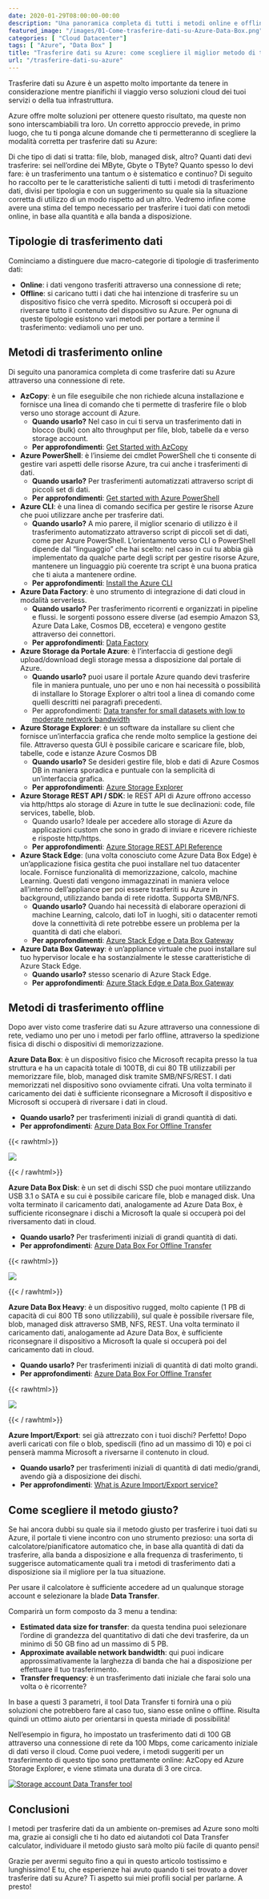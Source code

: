 ```yaml
---
date: 2020-01-29T08:00:00-00:00
description: "Una panoramica completa di tutti i metodi online e offline per trasferire dati dal tuo datacenter verso Azure nel miglior modo possibile."
featured_image: "/images/01-Come-trasferire-dati-su-Azure-Data-Box.png"
categories: [ "Cloud Datacenter"]
tags: [ "Azure", "Data Box" ]
title: "Trasferire dati su Azure: come scegliere il miglior metodo di trasferimento"
url: "/trasferire-dati-su-azure"
---
```

Trasferire dati su Azure è un aspetto molto importante da tenere in considerazione mentre pianifichi il viaggio verso soluzioni cloud dei tuoi servizi o della tua infrastruttura.

Azure offre molte soluzioni per ottenere questo risultato, ma queste non sono interscambiabili tra loro. Un corretto approccio prevede, in primo luogo, che tu ti ponga alcune domande che ti permetteranno di scegliere la modalità corretta per trasferire dati su Azure:

Di che tipo di dati si tratta: file, blob, managed disk, altro?
Quanti dati devi trasferire: sei nell’ordine dei MByte, Gbyte o TByte?
Quanto spesso lo devi fare: è un trasferimento una tantum o è sistematico e continuo?
Di seguito ho raccolto per te le caratteristiche salienti di tutti i metodi di trasferimento dati, divisi per tipologia e con un suggerimento su quale sia la situazione corretta di utilizzo di un modo rispetto ad un altro.
Vedremo infine come avere una stima del tempo necessario per trasferire i tuoi dati con metodi online, in base alla quantità e alla banda a disposizione.

## Tipologie di trasferimento dati
Cominciamo a distinguere due macro-categorie di tipologie di trasferimento dati:
- **Online**: i dati vengono trasferiti attraverso una connessione di rete;
- **Offline**: si caricano tutti i dati che hai intenzione di trasferire su un dispositivo fisico che verrà spedito. Microsoft si occuperà poi di riversare tutto il contenuto del dispositivo su Azure.
Per ognuna di queste tipologie esistono vari metodi per portare a termine il trasferimento: vediamoli uno per uno.

## Metodi di trasferimento online
Di seguito una panoramica completa di come trasferire dati su Azure attraverso una connessione di rete.

- **AzCopy**: è un file eseguibile che non richiede alcuna installazione e fornisce una linea di comando che ti permette di trasferire file o blob verso uno storage account di Azure.
    - **Quando usarlo?** Nel caso in cui ti serva un trasferimento dati in blocco (bulk) con alto throughput per file, blob, tabelle da e verso storage account.
    - **Per approfondimenti**: [Get Started with AzCopy](https://docs.microsoft.com/en-us/azure/storage/common/storage-use-azcopy-v10?toc=%2fazure%2fstorage%2fblobs%2ftoc.json)
- **Azure PowerShell**: è l’insieme dei cmdlet PowerShell che ti consente di gestire vari aspetti delle risorse Azure, tra cui anche i trasferimenti di dati.
    - **Quando usarlo?** Per trasferimenti automatizzati attraverso script di piccoli set di dati.
    - **Per approfondimenti**: [Get started with Azure PowerShell](https://docs.microsoft.com/en-us/powershell/azure/get-started-azureps?view=azps-3.3.0&viewFallbackFrom=azps-1.4.0)
- **Azure CLI**: è una linea di comando secifica per gestire le risorse Azure che puoi utilizzare anche per trasferire dati.
    - **Quando usarlo?** A mio parere, il miglior scenario di utilizzo è il trasferimento automatizzato attraverso script di piccoli set di dati, come per Azure PowerShell. L’orientamento verso CLI o PowerShell dipende dal “linguaggio” che hai scelto: nel caso in cui tu abbia già implementato da qualche parte degli script per gestire risorse Azure, mantenere un linguaggio più coerente tra script è una buona pratica che ti aiuta a mantenere ordine.
    - **Per approfondimenti**: [Install the Azure CLI](https://docs.microsoft.com/en-us/cli/azure/install-azure-cli?view=azure-cli-latest)
- **Azure Data Factory**: è uno strumento di integrazione di dati cloud in modalità serverless.
    - **Quando usarlo?** Per trasferimento ricorrenti e organizzati in pipeline e flussi. le sorgenti possono essere diverse (ad esempio Amazon S3, Azure Data Lake, Cosmos DB, eccetera) e vengono gestite attraverso dei connettori.
    - **Per approfondimenti**: [Data Factory](https://azure.microsoft.com/en-us/services/data-factory/)
- **Azure Storage da Portale Azure**: è l’interfaccia di gestione degli upload/download degli storage messa a disposizione dal portale di Azure.
    - **Quando usarlo?** puoi usare il portale Azure quando devi trasferire file in maniera puntuale, uno per uno e non hai necessità o possibilità di installare lo Storage Explorer o altri tool a linea di comando come quelli descritti nei paragrafi precedenti.
    - Per approfondimenti: [Data transfer for small datasets with low to moderate network bandwidth](https://docs.microsoft.com/en-us/azure/storage/common/storage-solution-small-dataset-low-moderate-network)
- **Azure Storage Explorer**: è un software da installare su client che fornisce un’interfaccia grafica che rende molto semplice la gestione dei file. Attraverso questa GUI è possibile caricare e scaricare file, blob, tabelle, code e istanze Azure Cosmos DB
    - **Quando usarlo?** Se desideri gestire file, blob e dati di Azure Cosmos DB in maniera sporadica e puntuale con la semplicità di un’interfaccia grafica.
    - **Per approfondimenti**: [Azure Storage Explorer](https://azure.microsoft.com/en-us/features/storage-explorer/)
- **Azure Storage REST API / SDK**: le REST API di Azure offrono accesso via http/https alo storage di Azure in tutte le sue declinazioni: code, file services, tabelle, blob.
    - Quando usarlo? Ideale per accedere allo storage di Azure da applicazioni custom che sono in grado di inviare e ricevere richieste e risposte http/https.
    - **Per approfondimenti**: [Azure Storage REST API Reference](https://docs.microsoft.com/en-us/rest/api/storageservices/)
- **Azure Stack Edge**: (una volta conosciuto come Azure Data Box Edge) è un’applicazione fisica gestita che puoi installare nel tuo datacenter locale. Fornisce funzionalità di memorizzazione, calcolo, machine Learning. Questi dati vengono immagazzinati in maniera veloce all’interno dell’appliance per poi essere trasferiti su Azure in background, utilizzando banda di rete ridotta. Supporta SMB/NFS.
    - **Quando usarlo?** Quando hai necessità di elaborare operazioni di machine Learning, calcolo, dati IoT in luoghi, siti o datacenter remoti dove la connettività di rete potrebbe essere un problema per la quantità di dati che elabori.
    - **Per approfondimenti**: [Azure Stack Edge e Data Box Gateway](https://azure.microsoft.com/en-us/services/databox/edge/)
- **Azure Data Box Gateway**: è un’appliance virtuale che puoi installare sul tuo hypervisor locale e ha sostanzialmente le stesse caratteristiche di Azure Stack Edge.
    - **Quando usarlo?** stesso scenario di Azure Stack Edge.
    - **Per approfondimenti**: [Azure Stack Edge e Data Box Gateway](https://azure.microsoft.com/en-us/services/databox/edge/)

## Metodi di trasferimento offline
Dopo aver visto come trasferire dati su Azure attraverso una connessione di rete, vediamo uno per uno i metodi per farlo offline, attraverso la spedizione fisica di dischi o dispositivi di memorizzazione.


**Azure Data Box**: è un dispositivo fisico che Microsoft recapita presso la tua struttura e ha un capacità totale di 100TB, di cui 80 TB utilizzabili per memorizzare file, blob, managed disk tramite SMB/NFS/REST.
I dati memorizzati nel dispositivo sono ovviamente cifrati. Una volta terminato il caricamento dei dati è sufficiente riconsegnare a Microsoft il dispositivo e Microsoft si occuperà di riversare i dati in cloud.
- **Quando usarlo?** per trasferimenti iniziali di grandi quantità di dati.
- **Per approfondimenti**: [Azure Data Box For Offline Transfer](https://azure.microsoft.com/en-us/services/databox/data/)

{{< rawhtml>}}
  <p class="tc"><img src="/images/blog_41.png"></p>
{{< / rawhtml>}}

**Azure Data Box Disk**: è un set di dischi SSD che puoi montare utilizzando USB 3.1 o SATA e su cui è possibile caricare file, blob e managed disk. Una volta terminato il caricamento dati, analogamente ad Azure Data Box, è sufficiente riconsegnare i dischi a Microsoft la quale si occuperà poi del riversamento dati in cloud.
- **Quando usarlo?** Per trasferimenti iniziali di grandi quantità di dati.
- **Per approfondimenti**: [Azure Data Box For Offline Transfer](https://azure.microsoft.com/en-us/services/databox/data/)

{{< rawhtml>}}
  <p class="tc"><img src="/images/blog_42.png"></p>
{{< / rawhtml>}}

**Azure Data Box Heavy**: è un dispositivo rugged, molto capiente (1 PB di capacità di cui 800 TB sono utilizzabili), sul quale è possibile riversare file, blob, managed disk attraverso SMB, NFS, REST. Una volta terminato il caricamento dati, analogamente ad Azure Data Box, è sufficiente riconsegnare il dispositivo a Microsoft la quale si occuperà poi del caricamento dati in cloud.
- **Quando usarlo?** Per trasferimenti iniziali di quantità di dati molto grandi.
- **Per approfondimenti**: [Azure Data Box For Offline Transfer](https://azure.microsoft.com/en-us/services/databox/data/)

{{< rawhtml>}}
  <p class="tc"><img src="/images/blog_43.png"></p>
{{< / rawhtml>}}

**Azure Import/Export**: sei già attrezzato con i tuoi dischi?  Perfetto! Dopo averli caricati con file o blob, spediscili (fino ad un massimo di 10) e poi ci penserà mamma Microsoft a riversarne il contenuto in cloud. 
- **Quando usarlo?** per trasferimenti iniziali di quantità di dati medio/grandi, avendo già a disposizione dei dischi.
- **Per approfondimenti**: [What is Azure Import/Export service?](https://docs.microsoft.com/en-us/azure/storage/common/storage-import-export-service)

## Come scegliere il metodo giusto?

Se hai ancora dubbi su quale sia il metodo giusto per trasferire i tuoi dati su Azure, il portale ti viene incontro con uno strumento prezioso: una sorta di calcolatore/pianificatore automatico che, in base alla quantità di dati da trasferire, alla banda a disposizione e alla frequenza di trasferimento, ti suggerisce automaticamente quali tra i metodi di trasferimento dati a disposizione sia il migliore per la tua situazione.

Per usare il calcolatore è sufficiente accedere ad un qualunque storage account e selezionare la blade **Data Transfer**.

Comparirà un form composto da 3 menu a tendina:
- **Estimated data size for transfer**: da questa tendina puoi selezionare l’ordine di grandezza del quantitativo di dati che devi trasferire, da un minimo di 50 GB fino ad un massimo di 5 PB.
- **Approximate available network bandwidth**: qui puoi indicare approssimativamente la larghezza di banda che hai a disposizione per effettuare il tuo trasferimento.
- **Transfer frequency**: è un trasferimento dati iniziale che farai solo una volta o è ricorrente?

In base a questi 3 parametri, il tool Data Transfer ti fornirà una o più soluzioni che potrebbero fare al caso tuo, siano esse online o offline. Risulta quindi un ottimo aiuto per orientarsi in questa miriade di possibilità!

Nell’esempio in figura, ho impostato un trasferimento dati di 100 GB attraverso una connessione di rete da 100 Mbps, come caricamento iniziale di dati verso il cloud. Come puoi vedere, i metodi suggeriti per un trasferimento di questo tipo sono prettamente online: AzCopy ed Azure Storage Explorer, e viene stimata una durata di 3 ore circa.

[![Storage account Data Transfer tool](/images/blog_44.jpg)](/images/blog_44.jpg)

## Conclusioni
I metodi per trasferire dati da un ambiente on-premises ad Azure sono molti ma, grazie ai consigli che ti ho dato ed aiutandoti col Data Transfer calculator, individuare il metodo giusto sarà molto più facile di quanto pensi!

Grazie per avermi seguito fino a qui in questo articolo tostissimo e lunghissimo! E tu, che esperienze hai avuto quando ti sei trovato a dover trasferire dati su Azure? Ti aspetto sui miei profili social per parlarne. A presto!